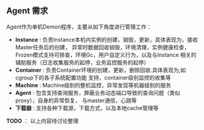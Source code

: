 ## Agent 需求 ##

Agent作为单机Demon程序，主要从如下角度进行管理工作：
 - **Instance** : 负责Instance本机内实例的创建，销毁，更新，具体表现为，接收Master任务后的创建，
 异常时数据回收销毁，环境清理，实例健康检查，Frozen模式支持可排查，环境Gc，用户自定义行为，以及与Instance
 相关的辅助服务（日志收集服务的起停，业务监控服务的起停）
 - **Container** : 负责Container环境的创建，更新，删除回收.具体表现为,如cgroup下的各子系统配置功能
 支持，container级别监控的收集等
 - **Machine** : Machine级别的整机监控，异常发现等机器级别的服务
 - **Agent** : 包含支持查询服务，屏蔽业务动态端口导致的查询问题（类似proxy），自身的异常恢复， 与master通信，心跳等
 - **下载器** : 支持各种下载源，下载方式，以及本地cache管理等
 

**TODO** ： 以上内容待讨论整理
